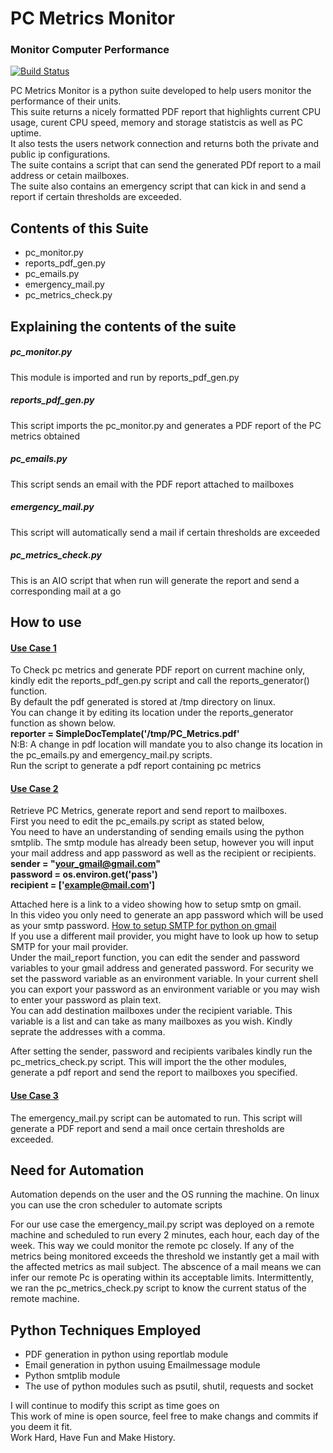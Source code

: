 # PC Metrics Monitor
### Monitor Computer Performance 

[![Build Status](https://travis-ci.org/joemccann/dillinger.svg?branch=master)](https://travis-ci.org/joemccann/dillinger)

PC Metrics Monitor is a python suite developed to help users monitor the performance of their units.  
This suite returns a nicely formatted PDF report that highlights current CPU usage, curent CPU speed, memory and storage statistcis as well as PC uptime.<br> It also tests the users network connection and returns both the private and public ip configurations.<br>The suite contains a script that can send the generated PDf report to a mail address or cetain mailboxes.<br>
The suite also contains an emergency script that can kick in and send a report if certain thresholds are exceeded.



## Contents of this Suite
- pc_monitor.py
- reports_pdf_gen.py
- pc_emails.py
- emergency_mail.py
- pc_metrics_check.py
 

## Explaining the contents of the suite

##### pc_monitor.py
This module is imported and run by reports_pdf_gen.py
##### reports_pdf_gen.py
This script imports the pc_monitor.py and generates a PDF report of the PC metrics obtained
##### pc_emails.py
This script sends an email with the PDF report attached to mailboxes 
##### emergency_mail.py
This script will automatically send a mail if certain thresholds are exceeded
##### pc_metrics_check.py
This is an AIO script that when run will generate the report and send a corresponding mail at a go

## How to use 
#### <ins>Use Case 1</ins>
To Check pc metrics and generate PDF report on current machine only, kindly edit the reports_pdf_gen.py script and call the reports_generator() function.<br>
By default the pdf generated is stored at /tmp directory on linux.<br>You can change it by editing its location under the reports_generator function as shown below.<br>
**reporter = SimpleDocTemplate('/tmp/PC_Metrics.pdf'** <br>
N:B: A change in pdf location will mandate you to also change its location in the pc_emails.py and emergency_mail.py scripts. <br> 
Run the script to generate a pdf report containing pc metrics 

#### <ins>Use Case 2</ins> 
Retrieve PC Metrics, generate report and send report to mailboxes. <br> 
First you need to edit the pc_emails.py script as stated below,<br>
You need to have an understanding of sending emails using the python smtplib. The smtp module has already been setup, however you will input your mail address and app password as well as the recipient or recipients. <br>
**sender = "your_gmail@gmail.com"** <br>
**password = os.environ.get('pass')** <br>
**recipient = ['example@mail.com']**   

Attached here is a link to a video showing how to setup smtp on gmail. <br>In this video you only need to generate an app password which will be used as your smtp password. [How to setup SMTP for python on gmail](https://www.youtube.com/watch?v=g_j6ILT-X0k&t=604s) <br>
If you use a different mail provider, you might have to look up how to setup SMTP for your mail provider. <br>
Under the mail_report function, you can edit the sender and password variables to your gmail address and generated password. For security we set the password variable as an environment variable. In your current shell you can export your password as an environment variable or you may wish to enter your password as plain text.<br> 
You can add destination mailboxes under the recipient variable. This variable is a list and can take as many mailboxes as you wish. Kindly seprate the addresses with a comma.

After setting the sender, password and recipients varibales kindly run the pc_metrics_check.py script. This will import the the other modules, generate a pdf report and send the report to mailboxes you specified.

#### <ins>Use Case 3</ins>
The emergency_mail.py script can be automated to run. This script will generate a PDF report and send a mail once certain thresholds are exceeded.


## Need for Automation
Automation depends on the user and the OS running the machine. On linux you can use the cron scheduler to automate scripts

For our use case the emergency_mail.py script was deployed on a remote machine and scheduled to run every 2 minutes, each hour, each day of the week. This way we could monitor the remote pc closely. If any of the metrics being monitored exceeds the threshold we instantly get a mail with the affected metrics as mail subject. The abscence of a mail means we can infer our remote Pc is operating within its acceptable limits. Intermittently, we ran the pc_metrics_check.py script to know the current status of the remote machine.

## Python Techniques Employed
- PDF generation in python using reportlab module
- Email generation in python usuing Emailmessage module
- Python smtplib module 
- The use of python modules such as psutil, shutil, requests and socket

I will continue to modify this script as time goes on<br>
This work of mine is open source, feel free to make changs and commits if you deem it fit.<br>
Work Hard, Have Fun and Make History.